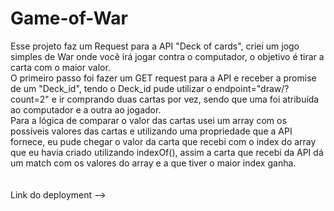 # Game-of-War

Esse projeto faz um Request para a API "Deck of cards", criei um jogo simples de War onde você irá jogar contra o computador, o objetivo é tirar a carta com o maior valor.<br>
O primeiro passo foi fazer um GET request para a API e receber a promise de um "Deck_id", tendo o Deck_id pude utilizar o endpoint="draw/?count=2" e ir comprando duas cartas por vez, sendo que uma foi atribuída ao computador e a outra ao jogador.<br>
Para a lógica de comparar o valor das cartas usei um array com os possíveis valores das cartas e utilizando uma propriedade que a API fornece, eu pude chegar o valor da carta que recebi com o index do array que eu havia criado utilizando indexOf(), assim a carta que recebi da API dá um match com os valores do array e a que tiver o maior index ganha.<br>
<br>
<br>
Link do deployment -->
